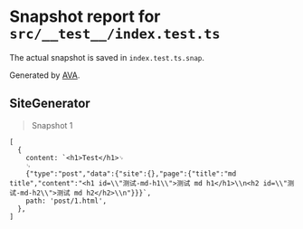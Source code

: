 # Snapshot report for `src/__test__/index.test.ts`

The actual snapshot is saved in `index.test.ts.snap`.

Generated by [AVA](https://avajs.dev).

## SiteGenerator

> Snapshot 1

    [
      {
        content: `<h1>Test</h1>␊
        ␊
        {"type":"post","data":{"site":{},"page":{"title":"md title","content":"<h1 id=\\"测试-md-h1\\">测试 md h1</h1>\\n<h2 id=\\"测试-md-h2\\">测试 md h2</h2>\\n"}}}`,
        path: 'post/1.html',
      },
    ]
